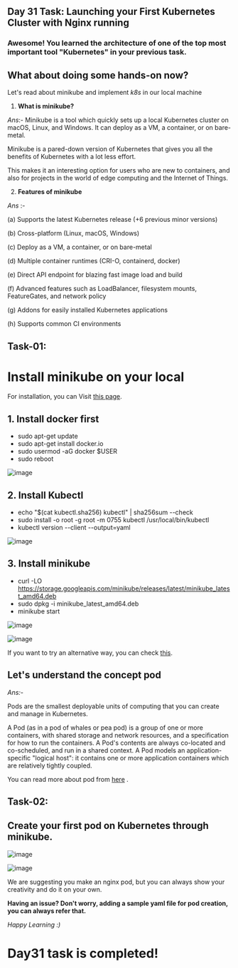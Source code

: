 
## Day 31 Task: Launching your First Kubernetes Cluster with Nginx running

### Awesome! You learned the architecture of one of the top most important tool "Kubernetes" in your previous task.

## What about doing some hands-on now?

Let's read about minikube and implement *k8s* in our local machine

1) **What is minikube?**

*Ans*:- Minikube is a tool which quickly sets up a local Kubernetes cluster on macOS, Linux, and Windows. It can deploy as a VM, a container, or on bare-metal.

Minikube is a pared-down version of Kubernetes that gives you all the benefits of Kubernetes with a lot less effort.

This makes it an interesting option for users who are new to containers, and also for projects in the world of edge computing and the Internet of Things.

2) **Features of minikube**

*Ans* :-

(a) Supports the latest Kubernetes release (+6 previous minor versions)

(b) Cross-platform (Linux, macOS, Windows)

(c) Deploy as a VM, a container, or on bare-metal

(d) Multiple container runtimes (CRI-O, containerd, docker)

(e) Direct API endpoint for blazing fast image load and build

(f) Advanced features such as LoadBalancer, filesystem mounts, FeatureGates, and network policy

(g) Addons for easily installed Kubernetes applications

(h) Supports common CI environments

## Task-01:

# Install minikube on your local
For installation, you can Visit [this page](https://minikube.sigs.k8s.io/docs/start/).

## 1. Install docker first

- sudo apt-get update
- sudo apt-get install docker.io
- sudo usermod -aG docker $USER
- sudo reboot

![image](https://user-images.githubusercontent.com/117350787/236454810-16a48e3a-c9ef-4540-a816-d236bde018b3.png)

## 2. Install Kubectl

- echo "$(cat kubectl.sha256)  kubectl" | sha256sum --check
- sudo install -o root -g root -m 0755 kubectl /usr/local/bin/kubectl
- kubectl version --client --output=yaml

![image](https://user-images.githubusercontent.com/117350787/236454931-c10571e5-12c2-47dd-87ca-261139d098c7.png)

## 3. Install minikube 

- curl -LO https://storage.googleapis.com/minikube/releases/latest/minikube_latest_amd64.deb
- sudo dpkg -i minikube_latest_amd64.deb
- minikube start

![image](https://user-images.githubusercontent.com/117350787/236455414-c8013a11-0c20-42f5-958c-9cf65b9bab8e.png)

![image](https://user-images.githubusercontent.com/117350787/236455141-01cbd001-fe59-46c6-ae62-b743284d142e.png)

If you want to try an alternative way, you can check [this](https://k8s-docs.netlify.app/en/docs/tasks/tools/install-minikube/).

## Let's understand the concept **pod**

*Ans:-*

Pods are the smallest deployable units of computing that you can create and manage in Kubernetes.

A Pod (as in a pod of whales or pea pod) is a group of one or more containers, with shared storage and network resources, and a specification for how to run the containers. A Pod's contents are always co-located and co-scheduled, and run in a shared context. A Pod models an application-specific "logical host": it contains one or more application containers which are relatively tightly coupled.

You can read more about pod from [here](https://kubernetes.io/docs/concepts/workloads/pods/) .

## Task-02:

## Create your first pod on Kubernetes through minikube.

![image](https://user-images.githubusercontent.com/117350787/236456631-7f34df46-3449-4e53-930a-62356c5b8d7c.png)

![image](https://user-images.githubusercontent.com/117350787/236456710-1edbc395-cb1a-48b4-898c-5e05ed367471.png)

We are suggesting you make an nginx pod, but you can always show your creativity and do it on your own.

**Having an issue? Don't worry, adding a sample yaml file for pod creation, you can always refer that.**

*Happy Learning :)*

# Day31 task is completed!
